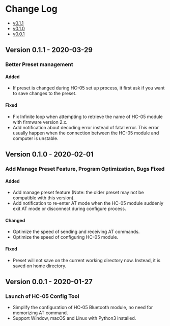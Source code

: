 # Change Log

- [v0.1.1](#Version-0.1.1---2020-03-29)
- [v0.1.0](#Version-0.1.0---2020-02-01)
- [v0.0.1]()

## Version 0.1.1 - 2020-03-29
### Better Preset management
#### Added
- If preset is changed during HC-05 set up process, it first ask if you want to save changes to the preset.
#### Fixed
- Fix Infinite loop when attempting to retrieve the name of HC-05 module with firmware version 2.x.
- Add notification about decoding error instead of fatal error. This error usually happen when the connection between the HC-05 module and computer is unstable.

## Version 0.1.0 - 2020-02-01
### Add Manage Preset Feature, Program Optimization, Bugs Fixed
#### Added
- Add manage preset feature (Note: the older preset may not be compatible with this version).
- Add notification to re-enter AT mode when the HC-05 module suddenly exit AT mode or disconnect during configure process.
#### Changed
- Optimize the speed of sending and receiving AT commands.
- Optimize the speed of configuring HC-05 module.
#### Fixed
- Preset will not save on the current working directory now. Instead, it is saved on home directory.

## Version 0.0.1 - 2020-01-27
### Launch of HC-05 Config Tool
- Simplify the configuration of HC-05 Bluetooth module, no need for memorizing AT command.
- Support Window, macOS and Linux with Python3 installed.